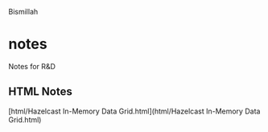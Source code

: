 Bismillah

# notes
Notes for R&amp;D

## HTML Notes
[html/Hazelcast In-Memory Data Grid.html](html/Hazelcast In-Memory Data Grid.html)